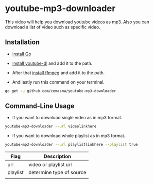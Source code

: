 # youtube-mp3-downloader
This video will help you download youtube videos as mp3. Also you can download a list of video such as specific video.

## Installation
- <a href="https://golang.org/dl/">Install Go</a>

- <a href="https://rg3.github.io/youtube-dl/">Install youtube-dl</a> and add it to the path.<br>
- After that <a href="https://www.ffmpeg.org/">install ffmpeg</a> and add it to the path.

- And lastly run this command on your terminal.
```sh
go get -u github.com/cemasma/youtube-mp3-downloader
```

## Command-Line Usage

- If you want to download single video as in mp3 format.

```sh
youtube-mp3-downloader --url videolinkhere
 ```

- If you want to download whole playlist as in mp3 format.

```sh
youtube-mp3-downloader --url playlistlinkhere --playlist true
 ```

| Flag     | Description              |
|----------|--------------------------|
| url      | video or playlist url    |
| playlist | determine type of source |
|          |                          |
